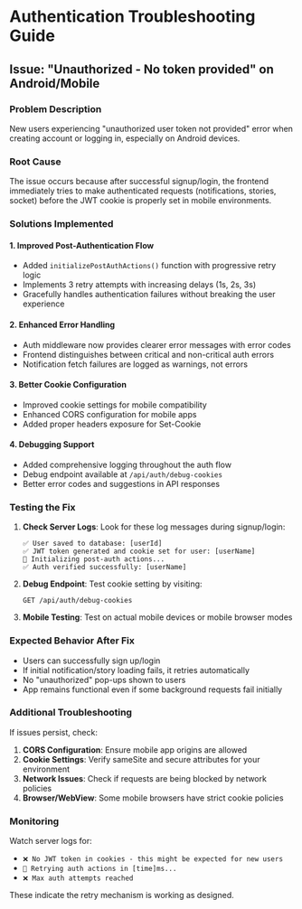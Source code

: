# Authentication Troubleshooting Guide

## Issue: "Unauthorized - No token provided" on Android/Mobile

### Problem Description
New users experiencing "unauthorized user token not provided" error when creating account or logging in, especially on Android devices.

### Root Cause
The issue occurs because after successful signup/login, the frontend immediately tries to make authenticated requests (notifications, stories, socket) before the JWT cookie is properly set in mobile environments.

### Solutions Implemented

#### 1. **Improved Post-Authentication Flow**
- Added `initializePostAuthActions()` function with progressive retry logic
- Implements 3 retry attempts with increasing delays (1s, 2s, 3s)
- Gracefully handles authentication failures without breaking the user experience

#### 2. **Enhanced Error Handling**
- Auth middleware now provides clearer error messages with error codes
- Frontend distinguishes between critical and non-critical auth errors
- Notification fetch failures are logged as warnings, not errors

#### 3. **Better Cookie Configuration**
- Improved cookie settings for mobile compatibility
- Enhanced CORS configuration for mobile apps
- Added proper headers exposure for Set-Cookie

#### 4. **Debugging Support**
- Added comprehensive logging throughout the auth flow
- Debug endpoint available at `/api/auth/debug-cookies`
- Better error codes and suggestions in API responses

### Testing the Fix

1. **Check Server Logs**: Look for these log messages during signup/login:
   ```
   ✅ User saved to database: [userId]
   ✅ JWT token generated and cookie set for user: [userName]
   🔄 Initializing post-auth actions...
   ✅ Auth verified successfully: [userName]
   ```

2. **Debug Endpoint**: Test cookie setting by visiting:
   ```
   GET /api/auth/debug-cookies
   ```

3. **Mobile Testing**: Test on actual mobile devices or mobile browser modes

### Expected Behavior After Fix
- Users can successfully sign up/login
- If initial notification/story loading fails, it retries automatically
- No "unauthorized" pop-ups shown to users
- App remains functional even if some background requests fail initially

### Additional Troubleshooting

If issues persist, check:

1. **CORS Configuration**: Ensure mobile app origins are allowed
2. **Cookie Settings**: Verify sameSite and secure attributes for your environment
3. **Network Issues**: Check if requests are being blocked by network policies
4. **Browser/WebView**: Some mobile browsers have strict cookie policies

### Monitoring
Watch server logs for:
- `❌ No JWT token in cookies - this might be expected for new users`
- `🔄 Retrying auth actions in [time]ms...`
- `❌ Max auth attempts reached`

These indicate the retry mechanism is working as designed.